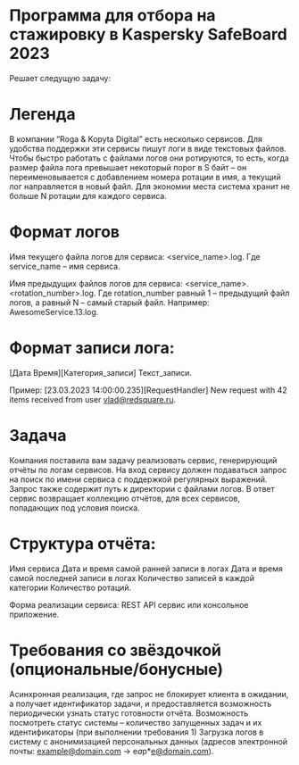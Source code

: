 # Программа для отбора на стажировку в Kaspersky SafeBoard 2023

Решает следущую задачу:

# Легенда

В компании “Roga & Kopyta Digital” есть несколько сервисов. Для удобства поддержки эти сервисы пишут логи в виде текстовых файлов. Чтобы быстро работать с файлами логов они ротируются, то есть, когда размер файла лога превышает некоторый порог в S байт – он переименовывается с добавлением номера ротации в имя, а текущий лог направляется в новый файл. Для экономии места система хранит не больше N ротации для каждого сервиса.

# Формат логов
Имя текущего файла логов для сервиса: <service_name>.log.
Где service_name – имя сервиса.

Имя предыдущих файлов логов для сервиса: <service_name>.<rotation_number>.log.
Где rotation_number равный 1 – предыдущий файл логов, а равный N – самый старый файл. Например: AwesomeService.13.log.

# Формат записи лога: 
[Дата Время][Категория_записи] Текст_записи.

Пример:
[23.03.2023 14:00:00.235][RequestHandler] New request with 42 items received from user vlad@redsquare.ru.

# Задача
Компания поставила вам задачу реализовать сервис, генерирующий отчёты по логам сервисов.
На вход сервису должен подаваться запрос на поиск по имени сервиса с поддержкой регулярных выражений. Запрос также содержит путь к директории с файлами логов.
В ответ сервис возвращает коллекцию отчётов, для всех сервисов, попадающих под условия поиска.

# Структура отчёта:
  Имя сервиса
  Дата и время самой ранней записи в логах
  Дата и время самой последней записи в логах
  Количество записей в каждой категории
  Количество ротаций.
  
Форма реализации сервиса: REST API сервис или консольное приложение.

# Требования со звёздочкой (опциональные/бонусные)
  Асинхронная реализация, где запрос не блокирует клиента в ожидании, а получает идентификатор задачи, и предоставляется возможность периодически узнать статус готовности отчёта.
  Возможность посмотреть статус системы – количество запущенных задач и их идентификаторы (при выполнении требования 1)
  Загрузка логов в систему с анонимизацией персональных данных (адресов электронной почты: example@domain.com -> e*a*p*e@domain.com).
